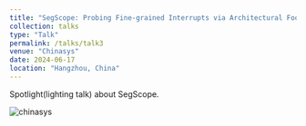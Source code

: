 ```yaml
---
title: "SegScope: Probing Fine-grained Interrupts via Architectural Footprints"
collection: talks
type: "Talk"
permalink: /talks/talk3
venue: "Chinasys"
date: 2024-06-17
location: "Hangzhou, China"
---
```


Spotlight(lighting talk) about SegScope.

![chinasys](https://github.com/zhangxin00/zhangxin00.github.io/assets/47495105/037e0b36-3cc0-4c5b-b4ab-127faa5a2621)

